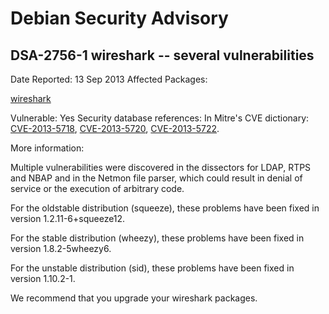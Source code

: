 
Debian Security Advisory
========================


DSA-2756-1 wireshark -- several vulnerabilities
-----------------------------------------------



Date Reported:
13 Sep 2013
Affected Packages:

[wireshark](https://packages.debian.org/src:wireshark)

Vulnerable:
Yes
Security database references:
In Mitre's CVE dictionary: [CVE-2013-5718](https://security-tracker.debian.org/tracker/CVE-2013-5718), [CVE-2013-5720](https://security-tracker.debian.org/tracker/CVE-2013-5720), [CVE-2013-5722](https://security-tracker.debian.org/tracker/CVE-2013-5722).  

More information:

Multiple vulnerabilities were discovered in the dissectors for LDAP,
RTPS and NBAP and in the Netmon file parser, which could result in denial
of service or the execution of arbitrary code.


For the oldstable distribution (squeeze), these problems have been fixed in
version 1.2.11-6+squeeze12.


For the stable distribution (wheezy), these problems have been fixed in
version 1.8.2-5wheezy6.


For the unstable distribution (sid), these problems have been fixed in
version 1.10.2-1.


We recommend that you upgrade your wireshark packages.





